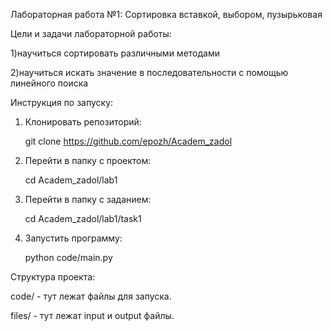Лабораторная работа №1: Сортировка вставкой, выбором, пузырьковая

Цели и задачи лабораторной работы:

1)научиться сортировать различными методами

2)научиться искать значение в последовательности с помощью линейного поиска

Инструкция по запуску:
1. Клонировать репозиторий:

   git clone https://github.com/epozh/Academ_zadol

2. Перейти в папку с проектом:

    cd Academ_zadol/lab1
   
4. Перейти в папку с заданием:

    cd Academ_zadol/lab1/task1

5. Запустить программу:

   python code/main.py 

Структура проекта:

 code/ - тут лежат файлы для запуска.

 files/ - тут лежат input и output файлы.


